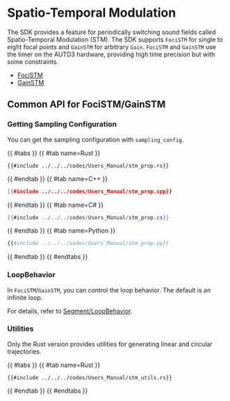# Spatio-Temporal Modulation

The SDK provides a feature for periodically switching sound fields called Spatio-Temporal Modulation (STM).
The SDK supports `FociSTM` for single to eight focal points and `GainSTM` for arbitrary `Gain`.
`FociSTM` and `GainSTM` use the timer on the AUTD3 hardware, providing high time precision but with some constraints.

- [FociSTM](./stm/focus.md)
- [GainSTM](./stm/gain.md)

## Common API for FociSTM/GainSTM

### Getting Sampling Configuration

You can get the sampling configuration with `sampling_config`.

{{ #tabs }}
{{ #tab name=Rust }}
```rust,edition2024
{{#include ../../../codes/Users_Manual/stm_prop.rs}}
```
{{ #endtab }}
{{ #tab name=C++ }}
```cpp
{{#include ../../../codes/Users_Manual/stm_prop.cpp}}
```
{{ #endtab }}
{{ #tab name=C# }}
```cs
{{#include ../../../codes/Users_Manual/stm_prop.cs}}
```
{{ #endtab }}
{{ #tab name=Python }}
```python
{{#include ../../../codes/Users_Manual/stm_prop.py}}
```
{{ #endtab }}
{{ #endtabs }}

### LoopBehavior

In `FociSTM`/`GainSTM`, you can control the loop behavior.
The default is an infinite loop.

For details, refer to [Segment/LoopBehavior](./segment.md).

### Utilities

Only the Rust version provides utilities for generating linear and circular trajectories.

{{ #tabs }}
{{ #tab name=Rust }}
```rust,edition2024
{{#include ../../../codes/Users_Manual/stm_utils.rs}}
```
{{ #endtab }}
{{ #endtabs }}
